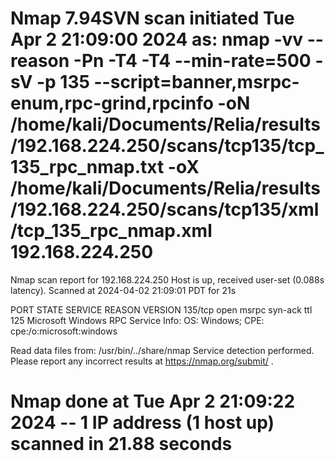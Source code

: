 # Nmap 7.94SVN scan initiated Tue Apr  2 21:09:00 2024 as: nmap -vv --reason -Pn -T4 -T4 --min-rate=500 -sV -p 135 --script=banner,msrpc-enum,rpc-grind,rpcinfo -oN /home/kali/Documents/Relia/results/192.168.224.250/scans/tcp135/tcp_135_rpc_nmap.txt -oX /home/kali/Documents/Relia/results/192.168.224.250/scans/tcp135/xml/tcp_135_rpc_nmap.xml 192.168.224.250
Nmap scan report for 192.168.224.250
Host is up, received user-set (0.088s latency).
Scanned at 2024-04-02 21:09:01 PDT for 21s

PORT    STATE SERVICE REASON          VERSION
135/tcp open  msrpc   syn-ack ttl 125 Microsoft Windows RPC
Service Info: OS: Windows; CPE: cpe:/o:microsoft:windows

Read data files from: /usr/bin/../share/nmap
Service detection performed. Please report any incorrect results at https://nmap.org/submit/ .
# Nmap done at Tue Apr  2 21:09:22 2024 -- 1 IP address (1 host up) scanned in 21.88 seconds
